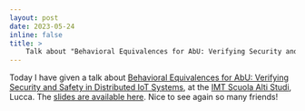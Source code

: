 ```yaml
---
layout: post
date: 2023-05-24
inline: false
title: >
    Talk about "Behavioral Equivalences for AbU: Verifying Security and Safety in Distributed IoT Systems" at IMT, Lucca
---
```

Today I have given a talk about [Behavioral Equivalences for AbU: Verifying Security and Safety in Distributed IoT Systems](https://www.imtlucca.it/it/eventonew/behavioral-equivalences-for-abu-verifying-security-and-safety-distributed-iot-systems), at the [IMT Scuola Alti Studi](https://www.imtlucca.it), Lucca. The [slides are available here](/assets/pdf/2023-IMT.pdf).
Nice to see again so many friends!